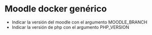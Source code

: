 # Moodle docker genérico

* Indicar la versión del moodle con el argumento MOODLE_BRANCH
* Indicar la versión de php con el argumento PHP_VERSION